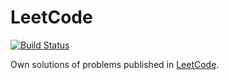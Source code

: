 # LeetCode

[![Build Status](https://travis-ci.org/apulps/LeetCode.svg?branch=main)](https://travis-ci.org/apulps/LeetCode)

Own solutions of problems published in [LeetCode](https://leetcode.com/problemset/all/).
